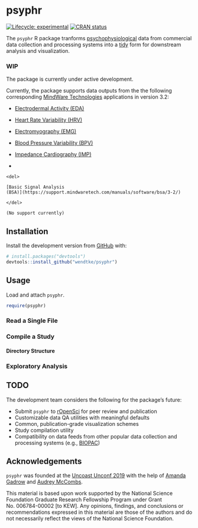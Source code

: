 
<!-- README.md is generated from README.Rmd. Please edit that file -->

# psyphr

<!-- badges: start -->

[![Lifecycle:
experimental](https://img.shields.io/badge/lifecycle-experimental-orange.svg)](https://www.tidyverse.org/lifecycle/#experimental)
[![CRAN
status](https://www.r-pkg.org/badges/version/psyphr)](https://cran.r-project.org/package=psyphr)
<!-- badges: end -->

The `psyphr` R package tranforms
[psychophysiological](https://en.wikipedia.org/wiki/Psychophysiology)
data from commercial data collection and processing systems into a
[tidy](http://vita.had.co.nz/papers/tidy-data.pdf) form for downstream
analysis and visualization.

### WIP

The package is currently under active development.

Currently, the package supports data outputs from the the following
corresponding [MindWare Technologies](https://www.mindwaretech.com/)
applications in version 3.2:

  - [Electrodermal Activity
    (EDA)](https://support.mindwaretech.com/manuals/software/eda/3-2/)

  - [Heart Rate Variability
    (HRV)](https://support.mindwaretech.com/manuals/software/hrv/3-2/)

  - [Electromyography
    (EMG)](https://support.mindwaretech.com/manuals/software/emg/3-2/)

  - [Blood Pressure Variability
    (BPV)](https://support.mindwaretech.com/manuals/software/bpv/3-2/)

  - [Impedance Cardiography
    (IMP)](https://support.mindwaretech.com/manuals/software/imp/3-2/)

  - 
    
    <del>
    
    [Basic Signal Analysis
    (BSA)](https://support.mindwaretech.com/manuals/software/bsa/3-2/)
    
    </del>
    
    (No support currently)

## Installation

Install the development version from [GitHub](https://github.com/) with:

``` r
# install.packages("devtools")
devtools::install_github("wendtke/psyphr")
```

## Usage

Load and attach `psyphr`.

``` r
require(psyphr)
```

### Read a Single File

### Compile a Study

#### Directory Structure

### Exploratory Analysis

## TODO

The development team considers the following for the package’s future:

  - Submit `psyphr` to [rOpenSci](https://ropensci.org/) for peer review
    and publication
  - Customizable data QA utilities with meaningful defaults
  - Common, publication-grade visualization schemes
  - Study compilation utility
  - Compatibility on data feeds from other popular data collection and
    processing systems (e.g., [BIOPAC](https://www.biopac.com/))

## Acknowledgements

`psyphr` was founded at the [Uncoast
Unconf 2019](https://github.com/uncoast-unconf/uu-2019) with the help of
[Amanda Gadrow](https://github.com/ajmcoqui) and [Audrey
McCombs](https://github.com/almccombs).

This material is based upon work supported by the National Science
Foundation Graduate Research Fellowship Program under Grant
No. 006784-00002 \[to KEW\]. Any opinions, findings, and conclusions or
recommendations expressed in this material are those of the authors and
do not necessarily reflect the views of the National Science Foundation.
